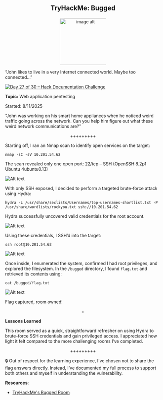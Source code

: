 **<p align="center">TryHackMe: Bugged</p>**
---

<p align="center">
<img
src="h" alt="image alt" width="150" />
</p>

“John likes to live in a very Internet connected world. Maybe too connected…”

[![Day 27 of 30 – Hack Documentation Challenge](https://img.shields.io/badge/Day%2027%20of%2030-Hack%20Documentation%20Challenge-crimson?style=for-the-badge&logo=tryhackme)](https://tryhackme.com)

**Topic:** Web application pentesting

Started: 8/11/2025

“John was working on his smart home appliances when he noticed weird traffic going across the network. Can you help him figure out what these weird network communications are?”

<p align="center">+++++++++</p>

Starting off, I ran an Nmap scan to identify open services on the target:
```
nmap -sC -sV 10.201.54.62
```
The scan revealed only one open port:
22/tcp – SSH (OpenSSH 8.2p1 Ubuntu 4ubuntu0.13)


![Alt text](1)

With only SSH exposed, I decided to perform a targeted brute-force attack using Hydra:
```
hydra -L /usr/share/seclists/Usernames/top-usernames-shortlist.txt -P /usr/share/wordlists/rockyou.txt ssh://10.201.54.62
```

Hydra successfully uncovered valid credentials for the root account.

![Alt text](2)

Using these credentials, I SSH’d into the target:
```
ssh root@10.201.54.62
```

![Alt text](3)

Once inside, I enumerated the system, confirmed I had root privileges, and explored the filesystem. In the `/bugged` directory, I found `flag.txt` and retrieved its contents using:
```
cat /bugged/flag.txt
```

![Alt text](4)

Flag captured, room owned!

<p align="center">+</p>

**Lessons Learned**

This room served as a quick, straightforward refresher on using Hydra to brute-force SSH credentials and gain privileged access. I appreciated how light it felt compared to the more challenging rooms I’ve completed.

<p align="center">+++++++++</p>

🔒 Out of respect for the learning experience, I’ve chosen not to share the flag answers directly. Instead, I’ve documented my full process to support both others and myself in understanding the vulnerability.

**Resources**:
- [TryHackMe's Bugged Room](https://tryhackme.com/room/bugged)
